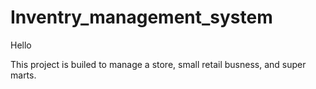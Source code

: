 # Inventry_management_system
Hello 

This project is builed to manage a store, small retail busness, and super marts.


 